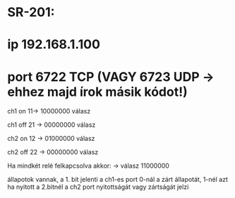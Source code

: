# SR-201:
# ip 192.168.1.100
# port 6722 TCP (VAGY 6723 UDP -> ehhez majd írok másik kódot!)
ch1 on 11-> 10000000 válasz 

ch1 off 21 -> 00000000 válasz

ch2 on 12 -> 01000000 válasz

ch2 off 22 -> 00000000 válasz

Ha mindkét relé felkapcsolva akkor:
-> válasz 11000000

állapotok vannak, a 1. bit jelenti a ch1-es port 0-nál a zárt állapotát, 1-nél azt ha nyitott
a 2.bitnél a ch2 port nyitottságát vagy zártságát jelzi
